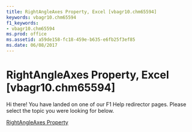 ```yaml
---
title: RightAngleAxes Property, Excel [vbagr10.chm65594]
keywords: vbagr10.chm65594
f1_keywords:
- vbagr10.chm65594
ms.prod: office
ms.assetid: a59de158-fc18-459e-b635-e6fb25f3ef85
ms.date: 06/08/2017
---
```



# RightAngleAxes Property, Excel [vbagr10.chm65594]

Hi there! You have landed on one of our F1 Help redirector pages. Please select the topic you were looking for below.

[RightAngleAxes Property](http://msdn.microsoft.com/library/5c34e5b4-a936-70a5-cd0c-d9a7a091e8d0%28Office.15%29.aspx)

